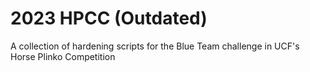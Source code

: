 # 2023 HPCC (Outdated)
A collection of hardening scripts for the Blue Team challenge in UCF's Horse Plinko Competition
